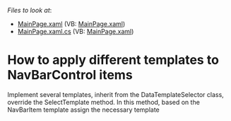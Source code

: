 <!-- default file list -->
*Files to look at*:

* [MainPage.xaml](./CS/MainPage.xaml) (VB: [MainPage.xaml](./VB/MainPage.xaml))
* [MainPage.xaml.cs](./CS/MainPage.xaml.cs) (VB: [MainPage.xaml](./VB/MainPage.xaml))
<!-- default file list end -->
# How to apply different templates to NavBarControl items


<p>Implement several templates, inherit from the DataTemplateSelector class, override the SelectTemplate method. In this method, based on the NavBarItem template assign the necessary template</p>

<br/>


